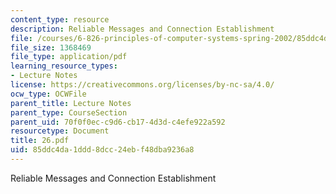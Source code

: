 ```yaml
---
content_type: resource
description: Reliable Messages and Connection Establishment
file: /courses/6-826-principles-of-computer-systems-spring-2002/85ddc4da1ddd8dcc24ebf48dba9236a8_26.pdf
file_size: 1368469
file_type: application/pdf
learning_resource_types:
- Lecture Notes
license: https://creativecommons.org/licenses/by-nc-sa/4.0/
ocw_type: OCWFile
parent_title: Lecture Notes
parent_type: CourseSection
parent_uid: 70f0f0ec-c9d6-cb17-4d3d-c4efe922a592
resourcetype: Document
title: 26.pdf
uid: 85ddc4da-1ddd-8dcc-24eb-f48dba9236a8
---
```

Reliable Messages and Connection Establishment